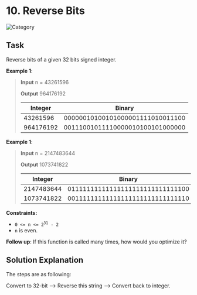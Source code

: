 # 10. Reverse Bits
![Category](https://img.shields.io/badge/Difficulty-Easy-green)

## Task

Reverse bits of a given 32 bits signed integer.

**Example 1**:

> **Input**     n = 43261596
> 
> **Output**    964176192
> 
> | Integer   | Binary                           |
> |-----------|----------------------------------|
> | 43261596  | 00000010100101000001111010011100 |
> | 964176192 | 00111001011110000010100101000000 |

**Example 1**:

> **Input**     n = 2147483644
> 
> **Output**    1073741822
> 
> | Integer    | Binary                           |
> |------------|----------------------------------|
> | 2147483644 | 01111111111111111111111111111100 |
> | 1073741822 | 00111111111111111111111111111110 |

**Constraints:**

- <code>0 <= n <= 2<sup>31</sup> - 2</code>
- `n` is even.

**Follow up**: If this function is called many times, how would you optimize it?


## Solution Explanation
The steps are as following:

Convert to 32-bit --> Reverse this string --> Convert back to integer.
